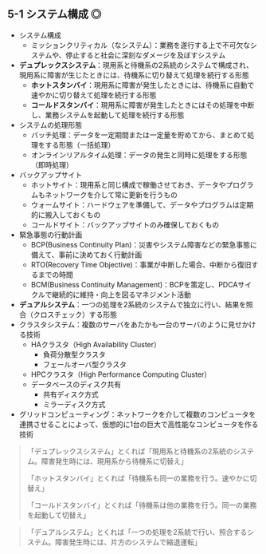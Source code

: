 ## 5-1 システム構成 ◎
- システム構成
  - ミッションクリティカル（なシステム）：業務を遂行する上で不可欠なシステムや、停止すると社会に深刻なダメージを及ぼすシステム
- **デュプレックスシステム**：現用系と待機系の2系統のシステムで構成され、現用系に障害が生じたときには、待機系に切り替えて処理を続行する形態
  - **ホットスタンバイ**：現用系に障害が発生したときには、待機系に自動で速やかに切り替えて処理を続行する形態
  - **コールドスタンバイ**：現用系に障害が発生したときにはその処理を中断し、業務システムを起動して処理を続行する形態
- システムの処理形態
  - バッチ処理：データを一定期間または一定量を貯めてから、まとめて処理をする形態（一括処理）
  - オンラインリアルタイム処理：データの発生と同時に処理をする形態（即時処理）
- バックアップサイト
  - ホットサイト：現用系と同じ構成で稼働させておき、データやプログラムもネットワークを介して常に更新を行うもの
  - ウォームサイト：ハードウェアを準備して、データやプログラムは定期的に搬入しておくもの
  - コールドサイト：バックアップサイトのみ確保しておくもの
- 緊急事態の行動計画
  - BCP(Business Continuity Plan)：災害やシステム障害などの緊急事態に備えて、事前に決めておく行動計画
  - RTO(Recovery Time Objective)：事業が中断した場合、中断から復旧するまでの時間
  - BCM(Business Continuity Management)：BCPを策定し、PDCAサイクルで継続的に維持・向上を図るマネジメント活動  
- **デュアルシステム**：一つの処理を2系統のシステムで独立に行い、結果を照合（クロスチェック）する形態
- クラスタシステム：複数のサーバをあたかも一台のサーバのように見せかける技術
  - HAクラスタ（High Availability Cluster）
    - 負荷分散型クラスタ
    - フェールオーバ型クラスタ
  - HPCクラスタ（High Performance Computing Cluster）
  - データベースのディスク共有
    - 共有ディスク方式
    - ミラーディスク方式
- グリッドコンピューティング：ネットワークを介して複数のコンピュータを連携させることによって、仮想的に1台の巨大で高性能なコンピュータを作る技術


> 「デュプレックスシステム」とくれば「現用系と待機系の2系統のシステム。障害発生時には、現用系から待機系に切替え」
> 
> 「ホットスタンバイ」とくれば「待機系も同一の業務を行う。速やかに切替え」
> 
> 「コールドスタンバイ」とくれば「待機系は他の業務を行う。同一の業務を起動して切替え」


> 「デュアルシステム」とくれば「一つの処理を2系統で行い、照合するシステム。障害発生時には、片方のシステムで縮退運転」
